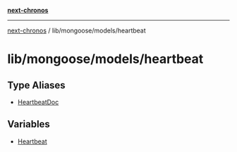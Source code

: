 [**next-chronos**](../../../../README.md)

***

[next-chronos](../../../../README.md) / lib/mongoose/models/heartbeat

# lib/mongoose/models/heartbeat

## Type Aliases

- [HeartbeatDoc](type-aliases/HeartbeatDoc.md)

## Variables

- [Heartbeat](variables/Heartbeat.md)
